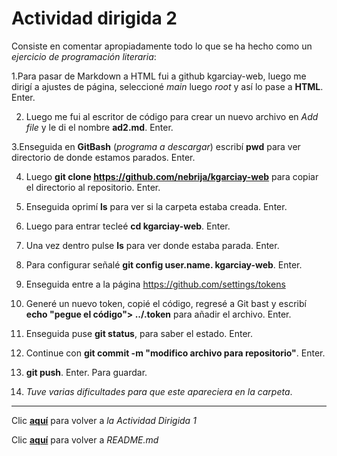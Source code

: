 # Actividad dirigida 2

Consiste en comentar apropiadamente todo lo que se ha hecho como un *ejercicio de programación literaria*:

1.Para pasar de Markdown a HTML fui a github kgarciay-web, luego me dirigí a ajustes de página, seleccioné *main* luego *root* y así lo pase a **HTML**. Enter.

2. Luego me fui al escritor de código para crear un nuevo archivo en *Add file* y le di el nombre **ad2.md**. Enter.

3.Enseguida en **GitBash** (*programa a descargar*) escribí **pwd** para ver directorio de donde estamos parados. Enter.

4. Luego **git clone https://github.com/nebrija/kgarciay-web** para copiar el directorio al repositorio. Enter.

5. Enseguida oprimí **ls** para ver si la carpeta estaba creada. Enter.

6. Luego para entrar tecleé **cd kgarciay-web**. Enter.

7. Una vez dentro pulse **ls** para ver donde estaba parada. Enter.

8. Para configurar señalé **git config user.name. kgarciay-web**. Enter.

9. Enseguida entre a la página https://github.com/settings/tokens

10. Generé un nuevo token, copié el código, regresé a Git bast y escribí **echo "pegue el código"> ../.token** para añadir el archivo. Enter.

11. Enseguida puse **git status**, para saber el estado. Enter.

12. Continue con **git commit -m "modifico archivo para repositorio"**. Enter.

13. **git push**. Enter. Para guardar.

14. *Tuve varias dificultades para que este apareciera en la carpeta*.

----------------------------

Clic **[aquí](https://github.com/nebrijas/kgarciay-web/blob/main/AD1.md)** para volver a *la Actividad Dirigida 1*

Clic **[aquí](https://github.com/nebrijas/kgarciay-web/blob/main/README.md)** para volver a *README.md*
